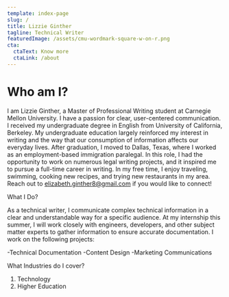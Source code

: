 ```yaml
---
template: index-page
slug: /
title: Lizzie Ginther
tagline: Technical Writer
featuredImage: /assets/cmu-wordmark-square-w-on-r.png
cta:
  ctaText: Know more
  ctaLink: /about
---
```


# Who am I?

I am Lizzie Ginther, a Master of Professional Writing student at Carnegie Mellon University. I have a passion for clear, user-centered communication. I received my undergraduate degree in English from University of California, Berkeley. My undergraduate education largely reinforced my interest in writing and the way that our consumption of information affects our everyday lives. After graduation, I moved to Dallas, Texas, where I worked as an employment-based immigration paralegal. In this role, I had the opportunity to work on numerous legal writing projects, and it inspired me to pursue a full-time career in writing. In my free time, I enjoy traveling, swimming, cooking new recipes, and trying new restaurants in my area. Reach out to elizabeth.ginther8@gmail.com if you would like to connect!

What I Do?

As a technical writer, I communicate complex technical information in a clear and understandable way for a specific audience. At my internship this summer, I will work closely with engineers, developers, and other subject matter experts to gather information to ensure accurate documentation. I work on the following projects: 

-Technical Documentation 
-Content Design 
-Marketing Communications
    
What Industries do I cover?

1. Technology
2. Higher Education

